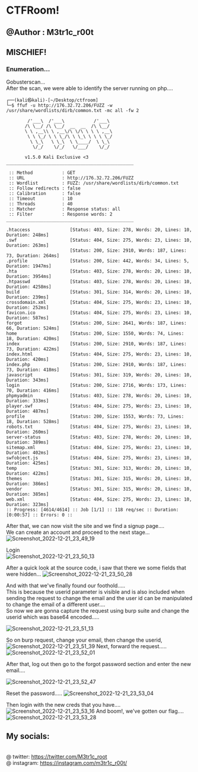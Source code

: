 # CTFRoom!
## @Author : M3tr1c_r00t
## MISCHIEF!

### Enumeration...
Gobusterscan...
<br> After the scan, we were able to identify the server running on php....
```
┌──(kali㉿kali)-[~/Desktop/ctfroom]
└─$ ffuf -u http://176.32.72.206/FUZZ -w /usr/share/wordlists/dirb/common.txt -mc all -fw 2

        /'___\  /'___\           /'___\       
       /\ \__/ /\ \__/  __  __  /\ \__/       
       \ \ ,__\\ \ ,__\/\ \/\ \ \ \ ,__\      
        \ \ \_/ \ \ \_/\ \ \_\ \ \ \ \_/      
         \ \_\   \ \_\  \ \____/  \ \_\       
          \/_/    \/_/   \/___/    \/_/       

       v1.5.0 Kali Exclusive <3
________________________________________________

 :: Method           : GET
 :: URL              : http://176.32.72.206/FUZZ
 :: Wordlist         : FUZZ: /usr/share/wordlists/dirb/common.txt
 :: Follow redirects : false
 :: Calibration      : false
 :: Timeout          : 10
 :: Threads          : 40
 :: Matcher          : Response status: all
 :: Filter           : Response words: 2
________________________________________________

.htaccess               [Status: 403, Size: 278, Words: 20, Lines: 10, Duration: 248ms]
.swf                    [Status: 404, Size: 275, Words: 23, Lines: 10, Duration: 263ms]
                        [Status: 200, Size: 2910, Words: 187, Lines: 73, Duration: 264ms]
.profile                [Status: 200, Size: 442, Words: 34, Lines: 5, Duration: 1947ms]
.hta                    [Status: 403, Size: 278, Words: 20, Lines: 10, Duration: 3954ms]
.htpasswd               [Status: 403, Size: 278, Words: 20, Lines: 10, Duration: 4258ms]
build                   [Status: 301, Size: 314, Words: 20, Lines: 10, Duration: 239ms]
crossdomain.xml         [Status: 404, Size: 275, Words: 23, Lines: 10, Duration: 252ms]
favicon.ico             [Status: 404, Size: 275, Words: 23, Lines: 10, Duration: 587ms]
forgot                  [Status: 200, Size: 2641, Words: 187, Lines: 66, Duration: 524ms]
home                    [Status: 200, Size: 1550, Words: 74, Lines: 18, Duration: 420ms]
index                   [Status: 200, Size: 2910, Words: 187, Lines: 73, Duration: 422ms]
index.html              [Status: 404, Size: 275, Words: 23, Lines: 10, Duration: 420ms]
index.php               [Status: 200, Size: 2910, Words: 187, Lines: 73, Duration: 418ms]
javascript              [Status: 301, Size: 319, Words: 20, Lines: 10, Duration: 343ms]
login                   [Status: 200, Size: 2716, Words: 173, Lines: 70, Duration: 416ms]
phpmyadmin              [Status: 403, Size: 278, Words: 20, Lines: 10, Duration: 333ms]
player.swf              [Status: 404, Size: 275, Words: 23, Lines: 10, Duration: 487ms]
profile                 [Status: 200, Size: 1553, Words: 73, Lines: 18, Duration: 528ms]
robots.txt              [Status: 404, Size: 275, Words: 23, Lines: 10, Duration: 260ms]
server-status           [Status: 403, Size: 278, Words: 20, Lines: 10, Duration: 389ms]
sitemap.xml             [Status: 404, Size: 275, Words: 23, Lines: 10, Duration: 402ms]
swfobject.js            [Status: 404, Size: 275, Words: 23, Lines: 10, Duration: 425ms]
temp                    [Status: 301, Size: 313, Words: 20, Lines: 10, Duration: 422ms]
themes                  [Status: 301, Size: 315, Words: 20, Lines: 10, Duration: 386ms]
vendor                  [Status: 301, Size: 315, Words: 20, Lines: 10, Duration: 385ms]
web.xml                 [Status: 404, Size: 275, Words: 23, Lines: 10, Duration: 323ms]
:: Progress: [4614/4614] :: Job [1/1] :: 118 req/sec :: Duration: [0:00:57] :: Errors: 0 ::
```
After that, we can now visit the site and we find a signup page....
<br> We can create an account and proceed to the next stage...
![Screenshot_2022-12-21_23_49_19](https://user-images.githubusercontent.com/99975622/209120416-0c75f3b5-d3e9-4a1d-b5b2-05a034dec9e7.png)

Login
<br>
![Screenshot_2022-12-21_23_50_13](https://user-images.githubusercontent.com/99975622/209120782-1960cec6-0a59-4a28-a122-f87f1988c628.png)

After a quick look at the source code, i saw that there we some fields that were hidden...
![Screenshot_2022-12-21_23_50_28](https://user-images.githubusercontent.com/99975622/209121130-fafbf147-d13d-4c98-a8c0-9e909704a2b1.png)

And with that we've finally found our foothold.....
<br> This is because the userid parameter is visible and is also included when sending the request to change the email and the user id can be manipulated to change the email of a different user....
<br> So now we are gonna capture the request using burp suite and change the userid which was base64 encoded.....

![Screenshot_2022-12-21_23_51_13](https://user-images.githubusercontent.com/99975622/209121564-545c716f-c077-490e-9c1e-e6689e99bcc6.png)

So on burp request, change your email, then change the userid,
![Screenshot_2022-12-21_23_51_39](https://user-images.githubusercontent.com/99975622/209121755-d1b01f1f-029d-40dd-bb13-c4ff4f304ba3.png)
Next, forward the request.....
![Screenshot_2022-12-21_23_52_01](https://user-images.githubusercontent.com/99975622/209121821-e72fb9e7-350c-4654-8df4-4cd12987ff53.png)


After that, log out then go to the forgot password section and enter the new email....

![Screenshot_2022-12-21_23_52_47](https://user-images.githubusercontent.com/99975622/209121923-8a2fc00b-c318-4182-b2a2-9d3dcf27b08f.png)

Reset the password.....
![Screenshot_2022-12-21_23_53_04](https://user-images.githubusercontent.com/99975622/209121977-9338bf3f-2b18-42b3-976e-410bac8aee09.png)

Then login with the new creds that you have....
![Screenshot_2022-12-21_23_53_16](https://user-images.githubusercontent.com/99975622/209122070-21ad4165-1b10-4273-9d06-54e533d26c3a.png)
And boom!, we've gotten our flag....
![Screenshot_2022-12-21_23_53_28](https://user-images.githubusercontent.com/99975622/209122149-d81639a3-4cdc-4536-b4a5-a3adfde77fac.png)

## My socials:
<br>@ twitter: https://twitter.com/M3tr1c_root
<br>@ instagram: https://instagram.com/m3tr1c_r00t/


